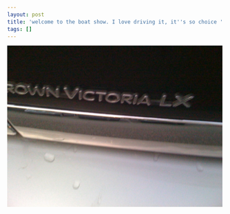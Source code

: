```yaml
---
layout: post
title: 'welcome to the boat show. I love driving it, it''s so choice '
tags: []
---
```


<p>
<div class='p_embed p_image_embed'>
<img alt="Image" height="375" src="/images/28357205-image.jpg" width="500" />

</div>
</p>
